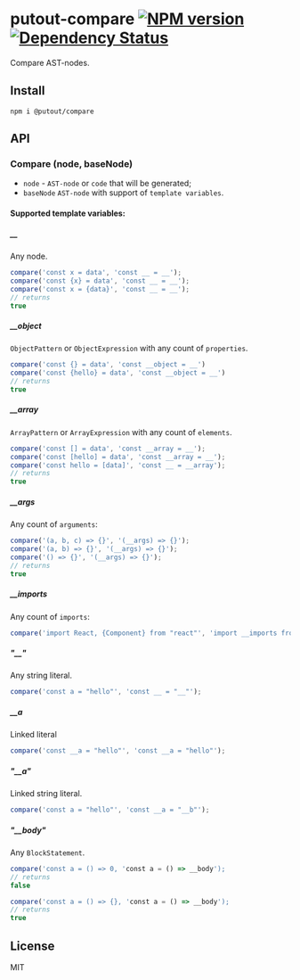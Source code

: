 # putout-compare [![NPM version][NPMIMGURL]][NPMURL] [![Dependency Status][DependencyStatusIMGURL]][DependencyStatusURL]

[NPMIMGURL]:                https://img.shields.io/npm/v/@putout/compare.svg?style=flat&longCache=true
[NPMURL]:                   https://npmjs.org/package/@putout/compare"npm"

[DependencyStatusURL]:      https://david-dm.org/coderaiser/putout?path=packages/compare
[DependencyStatusIMGURL]:   https://david-dm.org/coderaiser/putout.svg?path=packages/compare

Compare AST-nodes.

## Install

```
npm i @putout/compare
```

## API

### Compare (node, baseNode)

- `node` - `AST-node` or `code` that will be generated;
- `baseNode` `AST-node` with support of `template variables`.

#### Supported template variables:

##### __

Any node.

```js
compare('const x = data', 'const __ = __');
compare('const {x} = data', 'const __ = __');
compare('const x = {data}', 'const __ = __');
// returns
true
```

##### __object

`ObjectPattern` or `ObjectExpression` with any count of `properties`.

```js
compare('const {} = data', 'const __object = __')
compare('const {hello} = data', 'const __object = __')
// returns
true
```

##### __array

`ArrayPattern` or `ArrayExpression` with any count of `elements`.

```js
compare('const [] = data', 'const __array = __');
compare('const [hello] = data', 'const __array = __');
compare('const hello = [data]', 'const __ = __array');
// returns
true
```

##### __args

Any count of `arguments`:

```js
compare('(a, b, c) => {}', '(__args) => {}');
compare('(a, b) => {}', '(__args) => {}');
compare('() => {}', '(__args) => {}');
// returns
true
```

##### __imports

Any count of `imports`:

```js
compare('import React, {Component} from "react"', 'import __imports from "react"');
```

##### "__"
Any string literal.

```js
compare('const a = "hello"', 'const __ = "__"');
```

##### __a
Linked literal

```js
compare('const __a = "hello"', 'const __a = "hello"');
```

##### "__a"
Linked string literal.

```js
compare('const a = "hello"', 'const __a = "__b"');
```

##### "__body"
Any `BlockStatement`.

```js
compare('const a = () => 0, 'const a = () => __body');
// returns
false

compare('const a = () => {}, 'const a = () => __body');
// returns
true
```

## License

MIT

